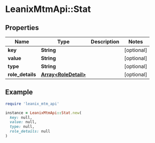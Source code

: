 # LeanixMtmApi::Stat

## Properties

| Name | Type | Description | Notes |
| ---- | ---- | ----------- | ----- |
| **key** | **String** |  | [optional] |
| **value** | **String** |  | [optional] |
| **type** | **String** |  | [optional] |
| **role_details** | [**Array&lt;RoleDetail&gt;**](RoleDetail.md) |  | [optional] |

## Example

```ruby
require 'leanix_mtm_api'

instance = LeanixMtmApi::Stat.new(
  key: null,
  value: null,
  type: null,
  role_details: null
)
```

